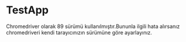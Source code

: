 # TestApp
Chromedriver olarak 89 sürümü kullanılmıştır.Bununla ilgili hata alırsanız chromedriveri kendi tarayıcınızın sürümüne göre ayarlayınız.
